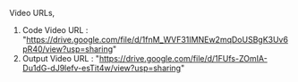 Video URLs,
1. Code Video URL : "https://drive.google.com/file/d/1fnM_WVF31IMNEw2mqDoUSBgK3Uv6pR40/view?usp=sharing"
2. Output Video URL : "https://drive.google.com/file/d/1FUfs-ZOmIA-Du1dG-dJ9lefv-esTit4w/view?usp=sharing" 